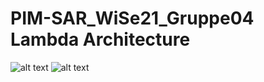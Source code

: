 # PIM-SAR_WiSe21_Gruppe04 Lambda Architecture 

![alt text](https://imgur.com/pjPTn5w) 
![alt text](https://imgur.com/GzzAQj0)
